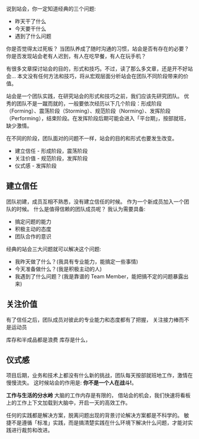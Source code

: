 说到站会，你一定知道经典的三个问题:
* 昨天干了什么
* 今天要干什么
* 遇到了什么问题

你是否觉得太过死板？
当团队养成了随时沟通的习惯，站会是否有存在的必要？
你是否发现站会老有人迟到，有人在吃早餐，有人在玩手机？

有很多文章探讨站会的目的，形式和技巧。不过，读了那么多文章，还是开不好站会...
本文没有任何方法和技巧，将从宏观层面分析站会在团队不同阶段带来的价值。

站会是一个团队实践，在研究站会的形式和技巧之前，我们应该先研究团队。
优秀的团队不是一蹴而就的，一般要依次经历以下几个阶段：形成阶段（Forming）、震荡阶段（Storming）、规范阶段（Norming）、发挥阶段（Performing），结束阶段。在发挥阶段后期可能会进入「平台期」，按部就班，缺少激情。

在不同的阶段，团队面对的问题不一样，站会的目的和形式也要发生改变。
* 建立信任  - 形成阶段，震荡阶段
* 关注价值 - 规范阶段，发挥阶段
* 仪式感 - 发挥阶段

## 建立信任
团队初建，成员互相不熟悉，没有建立信任的时候。
作为一个新成员加入一个团队的时候。
什么是值得信赖的团队成员呢？
我认为需要具备:
* 搞定问题的能力
* 积极主动的态度
* 团队合作的意识

经典的站会三大问题就可以解决这个问题:
* 我昨天做了什么？(我具有专业能力，能搞定一些事情)
* 今天准备做什么？(我是积极主动的人)
* 我遇到了什么问题？(我是靠谱的 Team Member，能把搞不定的问题暴露出来)

## 关注价值
有了信任之后，团队成员对彼此的专业能力和态度都有了把握，
关注接力棒而不是运动员

库存和半成品都是浪费
库存是什么，

## 仪式感
项目后期，业务和技术上都没有什么新的挑战，团队每天按部就班地工作，激情在慢慢流失。
这时候站会的作用是: **你不是一个人在战斗!**。

**工作与生活的分水岭**
大脑的工作内存是有限的， 借站会的机会，我们快速将看板上的工作上下文加载到大脑中，开启一天的高效工作。

任何的实践都是解决方案，脱离问题出现的背景讨论解决方案都是不科学的。
敏捷不是遵循「标准」实践，而是搞清楚实践在什么环境下解决什么问题，才能对实践进行裁剪和改进。
